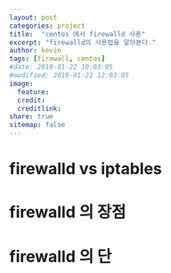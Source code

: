 ```yaml
---
layout: post
categories: project
title:  "centos 에서 firewalld 사용"
excerpt: "firewalld의 사용법을 알아본다."
author: kevin
tags: [firewall, centos]
#date: 2019-01-22 10:03:05
#modified: 2019-01-22 12:03:05
image:
  feature:
  credit:
  creditlink:
share: true
sitemap: false
---
```






# firewalld vs iptables

# firewalld 의 장점

# firewalld 의 단
